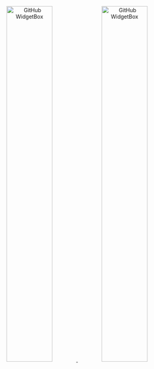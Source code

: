 <p align="center">
  <a href="https://github.com/Jurredr/github-widgetbox">
          <img width="49%" src="https://github-widgetbox.vercel.app/api/skills?tools=git,npm,yarn,firebase,mongodb,vercel,redis,nodejs,apache,nginx,aws,jupyter,docker&includeNames=true&theme=dark" alt="GitHub WidgetBox" />
    <img width="49%" src="https://github-widgetbox.vercel.app/api/skills?names=html,css,sass,js,java,python,kotlin,markdown,json,yaml,xml,lua,bash&includeNames=true&theme=dark" alt="GitHub WidgetBox" />
  </a>
</p>
